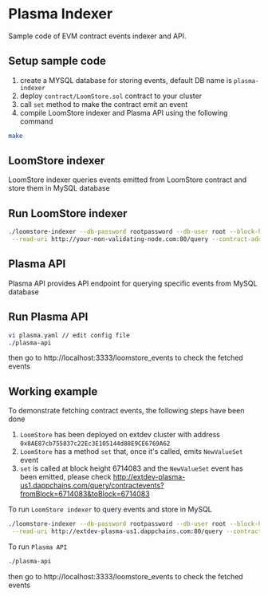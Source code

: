 Plasma Indexer
===

Sample code of EVM contract events indexer and API. 

## Setup sample code
1. create a MYSQL database for storing events, default DB name is `plasma-indexer`
2. deploy `contract/LoomStore.sol` contract to your cluster
3. call `set` method to make the contract emit an event
4. compile LoomStore indexer and Plasma API using the following command
```sh
make
```

## LoomStore indexer
LoomStore indexer queries events emitted from LoomStore contract and store them in MySQL database

## Run LoomStore indexer
```sh
./loomstore-indexer --db-password rootpassword --db-user root --block-height 5714082 \
 --read-uri http://your-non-validating-node.com:80/query --contract-address 0x8AE87cb755837c22Ec3E105144d88E9CE6769A62
```

## Plasma API
Plasma API provides API endpoint for querying specific events from MySQL database

## Run Plasma API
```sh
vi plasma.yaml // edit config file
./plasma-api
```
then go to http://localhost:3333/loomstore_events to check the fetched events

## Working example 

To demonstrate fetching contract events, the following steps have been done
1. `LoomStore` has been deployed on extdev cluster with address `0x8AE87cb755837c22Ec3E105144d88E9CE6769A62`
2. `LoomStore` has a method `set` that, once it's called, emits `NewValueSet` event
3. `set` is called at block height 6714083 and the `NewValueSet` event has been emitted, please check
http://extdev-plasma-us1.dappchains.com/query/contractevents?fromBlock=6714083&toBlock=6714083

To run `LoomStore indexer` to query events and store in MySQL
```sh
./loomstore-indexer --db-password rootpassword --db-user root --block-height 6714083 \
 --read-uri http://extdev-plasma-us1.dappchains.com:80/query --contract-address 0x8AE87cb755837c22Ec3E105144d88E9CE6769A62
```

To run `Plasma API`
```sh
./plasma-api
```
then go to http://localhost:3333/loomstore_events to check the fetched events